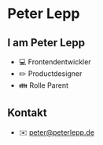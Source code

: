# Peter Lepp

## I am Peter Lepp

- :computer: Frontendentwickler
- :pencil2: Productdesigner
- :family: Rolle Parent

## Kontakt

- :envelope: peter@peterlepp.de
